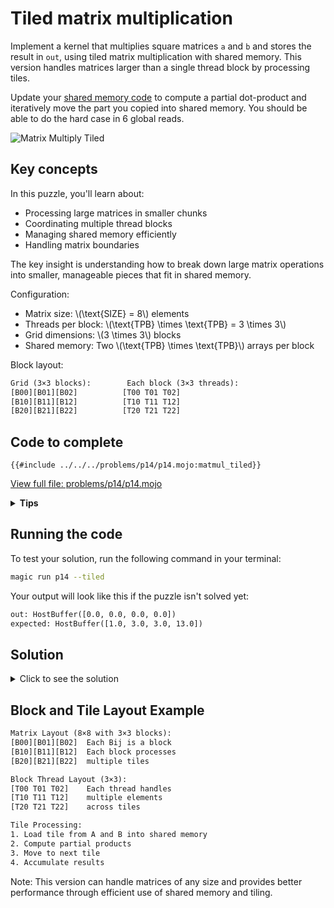 # Tiled matrix multiplication

Implement a kernel that multiplies square matrices `a` and `b` and stores the result in `out`, using tiled matrix multiplication with shared memory. This version handles matrices larger than a single thread block by processing tiles.

<div class="solution-tips">

Update your [shared memory code](./shared_memory.md) to compute a partial dot-product and iteratively move the part you
copied into shared memory. You should be able to do the hard case in 6 global reads.
</div>

![Matrix Multiply Tiled](https://raw.githubusercontent.com/srush/GPU-Puzzles/main/GPU_puzzlers_files/GPU_puzzlers_70_1.svg)

## Key concepts

In this puzzle, you'll learn about:
- Processing large matrices in smaller chunks
- Coordinating multiple thread blocks
- Managing shared memory efficiently
- Handling matrix boundaries

The key insight is understanding how to break down large matrix operations into smaller, manageable pieces that fit in shared memory.

Configuration:
- Matrix size: \\(\\text{SIZE} = 8\\) elements
- Threads per block: \\(\\text{TPB} \\times \\text{TPB} = 3 \\times 3\\)
- Grid dimensions: \\(3 \\times 3\\) blocks
- Shared memory: Two \\(\\text{TPB} \\times \\text{TPB}\\) arrays per block

Block layout:
```txt
Grid (3×3 blocks):        Each block (3×3 threads):
[B00][B01][B02]          [T00 T01 T02]
[B10][B11][B12]          [T10 T11 T12]
[B20][B21][B22]          [T20 T21 T22]
```

## Code to complete

```mojo
{{#include ../../../problems/p14/p14.mojo:matmul_tiled}}
```
<a href="../../../problems/p14/p14.mojo" class="filename">View full file: problems/p14/p14.mojo</a>

<details>
<summary><strong>Tips</strong></summary>

<div class="solution-tips">

1. Calculate elements per block: `size / BLOCKS_PER_GRID`
2. Clear shared memory before loading tiles
3. Load tiles with proper bounds checking
4. Accumulate partial results across tiles
</div>
</details>

## Running the code

To test your solution, run the following command in your terminal:

```bash
magic run p14 --tiled
```

Your output will look like this if the puzzle isn't solved yet:
```txt
out: HostBuffer([0.0, 0.0, 0.0, 0.0])
expected: HostBuffer([1.0, 3.0, 3.0, 13.0])
```

## Solution

<details>
<summary>Click to see the solution</summary>

```mojo
{{#include ../../../solutions/p14/p14.mojo:matmul_tiled_solution}}
```

<div class="solution-explanation">

This solution implements tiled matrix multiplication in four phases:

1. Tile coordination:
   ```mojo
   elt_per_tiled_block_x = (size + BLOCKS_PER_GRID[0] - 1) // BLOCKS_PER_GRID[0]
   tile_i = elt_per_tiled_block_x * block_idx.x + thread_idx.x
   ```

2. Shared memory management:
   - Allocate two TPB×TPB buffers
   - Clear buffers before each tile: `a_shared[local_i * TPB + local_j] = 0`
   - Synchronize with `barrier()`

3. Tile processing loop:
   ```mojo
   for tile in range((size + TPB - 1) // TPB):
   ```
   - Load tile data with bounds checking
   - Compute partial results
   - Synchronize between operations

4. Result accumulation:
   - Track running sum in `tile_sum`
   - Handle boundary conditions
   - Write final result to global memory

Key features:
- Handles arbitrary matrix sizes
- Processes matrix in TPB×TPB tiles
- Maintains proper synchronization
- Checks bounds at matrix edges
</div>
</details>

## Block and Tile Layout Example

```txt
Matrix Layout (8×8 with 3×3 blocks):
[B00][B01][B02]  Each Bij is a block
[B10][B11][B12]  Each block processes
[B20][B21][B22]  multiple tiles

Block Thread Layout (3×3):
[T00 T01 T02]    Each thread handles
[T10 T11 T12]    multiple elements
[T20 T21 T22]    across tiles

Tile Processing:
1. Load tile from A and B into shared memory
2. Compute partial products
3. Move to next tile
4. Accumulate results
```

Note: This version can handle matrices of any size and provides better performance through efficient use of shared memory and tiling.
